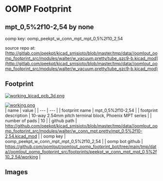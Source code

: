 # OOMP Footprint  
## mpt_0,5%2f10-2,54  by none  
  
oomp key: oomp_peekpt_w_conn_mpt_mpt_0,5%2f10_2,54  
  
source repo at: [http://gitlab.com/peekpt/kicad_smisioto/blob/master/tmp/data//oomlout_oomp_footprint_src/modules/walter/w_vacuum.pretty/tube_gzc9-b.kicad_mod](http://gitlab.com/peekpt/kicad_smisioto/blob/master/tmp/data//oomlout_oomp_footprint_src/modules/walter/w_vacuum.pretty/tube_gzc9-b.kicad_mod)  
## Footprint  
  
[![working_kicad_pcb_3d.png](working_kicad_pcb_3d_600.png)](working_kicad_pcb_3d.png)  
  
[![working.png](working_600.png)](working.png)  
| name | value | 
| --- | --- | 
| footprint name | mpt_0,5%2f10-2,54 | 
| footprint description | 10-way 2.54mm pitch terminal block, Phoenix MPT series | 
| number of pads | 10 | 
| github path | http://github.com/peekpt/kicad_smisioto/blob/master/tmp/data//oomlout_oomp_footprint_src/modules/walter/w_conn_mpt.pretty/mpt_0,5%2f10-2,54.kicad_mod | 
| oomp key | oomp_peekpt_w_conn_mpt_mpt_0,5%2f10_2,54 | 
| oomp bot github | https://github.com/oomlout/oomlout_oomp_footprint_bot/tree/main/tmp/data//oomlout_oomp_footprint_src/footprints/peekpt_w_conn_mpt_mpt_0,5%2f10_2,54/working | 
## Images  
